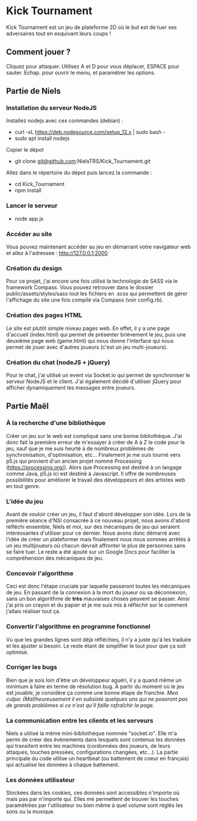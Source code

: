 # Kick Tournament
Kick Tournament est un jeu de plateforme 2D où le but est de tuer ses adversaires tout en esquivant leurs coups !

## Comment jouer ?
Cliquez pour attaquer.
Utilisez A et D pour vous déplacer, ESPACE pour sauter.
Echap. pour ouvrir le menu, et paramétrer les options.

## Partie de Niels

### Installation du serveur NodeJS
Installez nodejs avec ces commandes (debian) : 
- curl -sL https://deb.nodesource.com/setup_12.x | sudo bash -
- sudo apt install nodejs

Copier le dépot 
- git clone git@github.com:NielsTRS/Kick_Tournament.git

Allez dans le répertoire du dépot puis lancez la commande :
- cd Kick_Tournament
- npm install

### Lancer le serveur
- node app.js

### Accéder au site
Vous pouvez maintenant accéder au jeu en démarrant votre navigateur web et allez à l'adressee : http://127.0.0.1:2000

### Création du design
Pour ce projet, j'ai encore une fois utilisé la technologie de SASS via le framework Compass.
Vous pouvez retrouver dans le dossier public/assets/styles/sass tout les fichiers en .scss qui permettent de gérer l'affichage du site une fois compilé via Compass (voir config.rb).

### Création des pages HTML
Le site est plutôt simple niveau pages web. En effet, il y a une page d'accueil (index.html) qui permet de présenter brièvement le jeu, puis une deuxième page web (game.html) qui nous donne l'interface qui nous permet de jouer avec d'autres joueurs (c'est un jeu multi-joueurs).

### Création du chat (nodeJS + jQuery)
Pour le chat, j'ai utilisé un event via Socket.io qui permet de synchroniser le serveur NodeJS et le client. J'ai également décidé d'utiliser jQuery pour afficher dynamiquement les messages entre joueurs.

## Partie Maël

### À la recherche d'une bibliothèque
Créer un jeu sur le web est compliqué sans une bonne bibliothèque. J'ai donc fait la première erreur de m'essayer à créer de A à Z le code pour le jeu, sauf que je me suis heurté à de nombreux problèmes de synchronisation, d'optimisation, etc... Finalement je me suis tourné vers p5.js qui provient d'un ancien projet nommé Processing (https://processing.org/). Alors que Processing est destiné à un langage comme Java, p5.js ici est destiné à Javascript. Il offre de nombreuses possibilités pour améliorer le travail des développeurs et des artistes web en tout genre.

### L'idée du jeu
Avant de vouloir créer un jeu, il faut d'abord développer son idée. Lors de la première séance d'NSI consacrée à ce nouveau projet, nous avons d'abord réfléchi ensemble, Niels et moi, sur des mécaniques de jeu qui seraient intéressantes d'utiliser pour ce dernier. Nous avons donc démarré avec l'idée de créer un plateformer mais finalement nous nous sommes arrêtés à un jeu multijoueurs où chacun devrait affronter le plus de personnes sans se faire tuer. Le reste a été ajouté sur un Google Docs pour faciliter la compréhension des mécaniques de jeu.

### Concevoir l'algorithme
Ceci est donc l'étape cruciale par laquelle passeront toutes les mécaniques de jeu. En passant de la connexion à la mort du joueur ou sa déconnexion, sans un bon algorithme de **très** mauvaises choses peuvent se passer. Ainsi j'ai pris un crayon et du papier et je me suis mis à réfléchir sur le comment j'allais réaliser tout ça.

### Convertir l'algorithme en programme fonctionnel
Vu que les grandes lignes sont déjà réfléchies, il n'y a juste qu'à les traduire et les ajuster si besoin. Le reste étant de simplifier le tout pour que ça soit optimisé.

### Corriger les bugs
Bien que je sois loin d'être un développeur aguéri, il y a quand même un minimum à faire en terme de résolution bug. À partir du moment où le jeu est jouable, je considère ça comme une bonne étape de franchie.
*Mea culpa: (Mal)heureusement il en subsiste quelques uns qui ne poseront pas de grands problèmes si ce n'est qu'il faille rafraîchir la page.*

### La communication entre les clients et les serveurs
Niels a utilisé la même mini-bibliothèque nommée "socket.io". Elle m'a permi de créer des évènements dans lesquels sont contenus les données qui transitent entre les machines (cordonnées des joueurs, de leurs attaques, touches pressées, configurations changées, etc...). La partie principale du code utilise un heartbeat (ou battement de coeur en français) qui actualise les données à chaque battement.

### Les données utilisateur
Stockées dans les cookies, ces données sont accessibles n'importe où mais pas par n'importe qui. Elles me permettent de trouver les touches paramétrées par l'utilisateur ou bien même à quel volume sont réglés les sons ou la musique.

